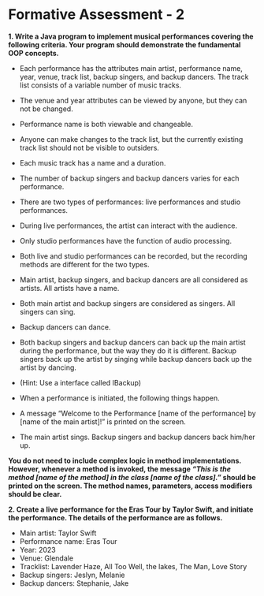 # Formative Assessment - 2

**1. Write a Java program to implement musical performances covering the following criteria. Your program should demonstrate the fundamental OOP concepts.**  

-   Each performance has the attributes main artist, performance name, year, venue, track list, backup singers, and backup dancers. The track list consists of a variable number of music tracks.
-   The venue and year attributes can be viewed by anyone, but they can not be changed.  
    
-   Performance name is both viewable and changeable.  
    
-   Anyone can make changes to the track list, but the currently existing track list should not be visible to outsiders.  
    
-   Each music track has a name and a duration.  
    
-   The number of backup singers and backup dancers varies for each performance.  
    
-   There are two types of performances: live performances and studio performances.  
    
-   During live performances, the artist can interact with the audience.  
    
-   Only studio performances have the function of audio processing.  
    
-   Both live and studio performances can be recorded, but the recording methods are different for the two types.  
    
-   Main artist, backup singers, and backup dancers are all considered as artists. All artists have a name.  
    
-   Both main artist and backup singers are considered as singers. All singers can sing.  
    
-   Backup dancers can dance.  
    
-   Both backup singers and backup dancers can back up the main artist during the performance, but the way they do it is different. Backup singers back up the artist by singing while backup dancers back up the artist by dancing.

-   (Hint: Use a interface called IBackup)

-   When a performance is initiated, the following things happen.  
    

-   A message “Welcome to the Performance [name of the performance] by [name of the main artist]!” is printed on the screen.
-   The main artist sings. Backup singers and backup dancers back him/her up.

**You do not need to include complex logic in method implementations. However, whenever a method is invoked, the message  _“This is the method [name of the method] in the class [name of the class].”_  should be printed on the screen. The method names, parameters, access modifiers should be clear.**

**2. Create a live performance for the Eras Tour by Taylor Swift, and initiate the performance. The details of the performance are as follows.**

-   Main artist: Taylor Swift
-   Performance name: Eras Tour
-   Year: 2023
-   Venue: Glendale
-   Tracklist: Lavender Haze, All Too Well, the lakes, The Man, Love Story
-   Backup singers: Jeslyn, Melanie
-   Backup dancers: Stephanie, Jake
